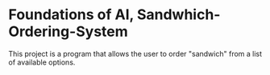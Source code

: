 # Foundations of AI, Sandwhich-Ordering-System

This project is a program that allows the user to order "sandwich" from a list of available options.

